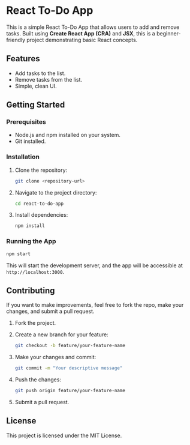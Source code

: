 # React To-Do App

This is a simple React To-Do App that allows users to add and remove tasks. Built using **Create React App (CRA)** and **JSX**, this is a beginner-friendly project demonstrating basic React concepts.

## Features

* Add tasks to the list.
* Remove tasks from the list.
* Simple, clean UI.

## Getting Started

### Prerequisites

* Node.js and npm installed on your system.
* Git installed.

### Installation

1. Clone the repository:

   ```bash
   git clone <repository-url>
   ```

2. Navigate to the project directory:

   ```bash
   cd react-to-do-app
   ```

3. Install dependencies:

   ```bash
   npm install
   ```

### Running the App

```bash
npm start
```

This will start the development server, and the app will be accessible at `http://localhost:3000`.

## Contributing

If you want to make improvements, feel free to fork the repo, make your changes, and submit a pull request.

1. Fork the project.
2. Create a new branch for your feature:

   ```bash
   git checkout -b feature/your-feature-name
   ```
3. Make your changes and commit:

   ```bash
   git commit -m "Your descriptive message"
   ```
4. Push the changes:

   ```bash
   git push origin feature/your-feature-name
   ```
5. Submit a pull request.

## License

This project is licensed under the MIT License.
